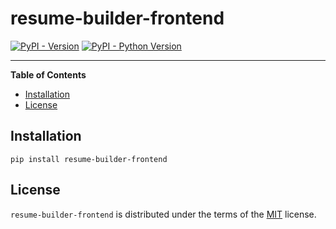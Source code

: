# resume-builder-frontend

[![PyPI - Version](https://img.shields.io/pypi/v/resume-builder-frontend.svg)](https://pypi.org/project/resume-builder-frontend)
[![PyPI - Python Version](https://img.shields.io/pypi/pyversions/resume-builder-frontend.svg)](https://pypi.org/project/resume-builder-frontend)

-----

**Table of Contents**

- [Installation](#installation)
- [License](#license)

## Installation

```console
pip install resume-builder-frontend
```

## License

`resume-builder-frontend` is distributed under the terms of the [MIT](https://spdx.org/licenses/MIT.html) license.
